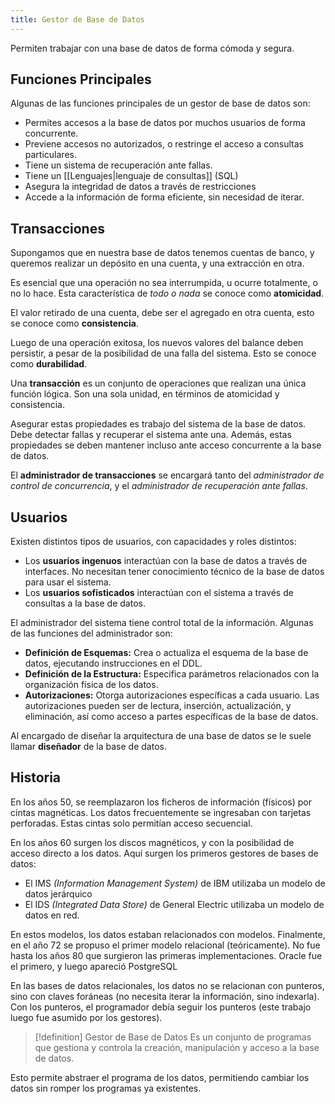 ```yaml
---
title: Gestor de Base de Datos
---
```


Permiten trabajar con una base de datos de forma cómoda y segura.

## Funciones Principales

Algunas de las funciones principales de un gestor de base de datos son:

- Permites accesos a la base de datos por muchos usuarios de forma concurrente.
- Previene accesos no autorizados, o restringe el acceso a consultas particulares.
- Tiene un sistema de recuperación ante fallas.
- Tiene un [[Lenguajes|lenguaje de consultas]] (SQL)
- Asegura la integridad de datos a través de restricciones
- Accede a la información de forma eficiente, sin necesidad de iterar.

## Transacciones

Supongamos que en nuestra base de datos tenemos cuentas de banco, y queremos realizar un depósito en una cuenta, y una extracción en otra.

Es esencial que una operación no sea interrumpida, u ocurre totalmente, o no lo hace. Esta característica de *todo o nada* se conoce como **atomicidad**.

El valor retirado de una cuenta, debe ser el agregado en otra cuenta, esto se conoce como **consistencia**.

Luego de una operación exitosa, los nuevos valores del balance deben persistir, a pesar de la posibilidad de una falla del sistema. Esto se conoce como **durabilidad**.

Una **transacción** es un conjunto de operaciones que realizan una única función lógica. Son una sola unidad, en términos de atomicidad y consistencia.

Asegurar estas propiedades es trabajo del sistema de la base de datos. Debe detectar fallas y recuperar el sistema ante una. Además, estas propiedades se deben mantener incluso ante acceso concurrente a la base de datos.

El **administrador de transacciones** se encargará tanto del *administrador de control de concurrencia*, y el *administrador de recuperación ante fallas*.

## Usuarios

Existen distintos tipos de usuarios, con capacidades y roles distintos:

- Los **usuarios ingenuos** interactúan con la base de datos a través de interfaces. No necesitan tener conocimiento técnico de la base de datos para usar el sistema.
- Los **usuarios sofisticados** interactúan con el sistema a través de consultas a la base de datos.

El administrador del sistema tiene control total de la información. Algunas de las funciones del administrador son:

- **Definición de Esquemas:** Crea o actualiza el esquema de la base de datos, ejecutando instrucciones en el DDL.
- **Definición de la Estructura:** Especifica parámetros relacionados con la organización física de los datos.
- **Autorizaciones:** Otorga autorizaciones específicas a cada usuario. Las autorizaciones pueden ser de lectura, inserción, actualización, y eliminación, así como acceso a partes específicas de la base de datos.

Al encargado de diseñar la arquitectura de una base de datos se le suele llamar **diseñador** de la base de datos.

## Historia

En los años 50, se reemplazaron los ficheros de información (físicos) por cintas magnéticas. Los datos frecuentemente se ingresaban con tarjetas perforadas. Estas cintas solo permitían acceso secuencial.

En los años 60 surgen los discos magnéticos, y con la posibilidad de acceso directo a los datos. Aquí surgen los primeros gestores de bases de datos:

- El IMS *(Information Management System)* de IBM utilizaba un modelo de datos jerárquico
- El IDS *(Integrated Data Store)* de General Electric utilizaba un modelo de datos en red.

En estos modelos, los datos estaban relacionados con modelos. Finalmente, en el año 72 se propuso el primer modelo relacional (teóricamente). No fue hasta los años 80 que surgieron las primeras implementaciones. Oracle fue el primero, y luego apareció PostgreSQL

En las bases de datos relacionales, los datos no se relacionan con punteros, sino con claves foráneas (no necesita iterar la información, sino indexarla). Con los punteros, el programador debía seguir los punteros (este trabajo luego fue asumido por los gestores).

> [!definition] Gestor de Base de Datos
> Es un conjunto de programas que gestiona y controla la creación, manipulación y acceso a la base de datos.

Esto permite abstraer el programa de los datos, permitiendo cambiar los datos sin romper los programas ya existentes.
